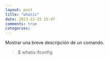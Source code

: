 ```yaml
---
layout: post
title: "whatis"
date: 2013-12-15 15:47
comments: true
categories: 
---
```

Mostrar una breve descripción de un comando.

>$ whatis ifconfig

